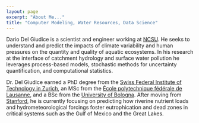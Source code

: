 ```yaml
---
layout: page
excerpt: "About Me..."
title: "Computer Modeling, Water Resources, Data Science"
---
```


Dario Del Giudice is a scientist and engineer working at [NCSU](https://www.ccee.ncsu.edu/research/ewc/). He seeks to understand and predict the impacts of climate variability and human pressures on the quantity and quality of aquatic ecosystems. In his research at the interface of catchment hydrology and surface water pollution he leverages process-based models, stochastic methods for uncertainty
quantification, and computational statistics.

Dr. Del Giudice earned a PhD degree from the [Swiss Federal Institute of Technology in Zurich](https://www.ethz.ch/en.html), an MSc from the [École polytechnique fédérale de Lausanne](https://www.epfl.ch/index.en.html), and a BSc from the [University of Bologna](https://www.unibo.it/en/homepage). After moving from [Stanford](https://dge.carnegiescience.edu/), he is currently focusing on predicting how riverine nutrient loads and hydrometeorological forcings foster eutrophication and dead zones in critical systems such as the Gulf of Mexico and the Great Lakes.
